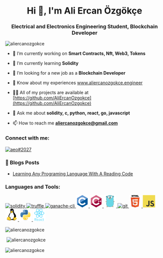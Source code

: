 <h1 align="center">Hi 👋, I'm Ali Ercan Özgökçe</h1>
<h3 align="center">Electrical and Electronics Engineering Student,  Blockchain Developer</h3>
<p align="left"> <img src="https://komarev.com/ghpvc/?username=aliercanozgokce&label=Profile%20views&color=0e75b6&style=flat" alt="aliercanozgokce" /> </p>

- 🔭 I’m currently working on **Smart Contracts, Nft, Web3, Tokens**

- 🌱 I’m currently learning **Solidity**

- 🤝 I’m looking for a new job as a **Blockchain Developer**

- 📄 Know about my experiences www.aliercanozgokce.engineer

- 👨‍💻 All of my projects are available at [https://github.com/AliErcanOzgokce](https://github.com/AliErcanOzgokce)

- 💬 Ask me about **solidity, c, python, react, go, javascript**

- 📫 How to reach me **aliercanozgokce@gmail.com**

<h3 align="left">Connect with me:</h3>
<p align="left">
<a href="https://discord.gg/aeo#2027" target="blank"><img align="center" src="https://raw.githubusercontent.com/rahuldkjain/github-profile-readme-generator/master/src/images/icons/Social/discord.svg" alt="aeo#2027" height="30" width="40" /></a>
</p>

### 📕 Blogs Posts
<!-- BLOG-POST-LIST:START -->
- [Learning Any Programing Language With A Reading Code](https://medium.com/@aliercanozgokce/learning-any-programing-language-with-a-reading-code-d7653c2baf1d?source=rss-90cdd419dfee------2)
<!-- BLOG-POST-LIST:END -->

<h3 align="left">Languages and Tools:</h3>
<p align="left"> <a href="https://soliditylang.org/" target="_blank" rel="noreferrer"> <img src="https://user-images.githubusercontent.com/78970916/162573849-975bda87-84f2-49bb-83d9-489d3a043ae2.svg" alt="solidity" width="40" height="40"/> </a> <a href="https://trufflesuite.com/" target="_blank" rel="noreferrer"> <img src="https://user-images.githubusercontent.com/78970916/166432109-3f73347a-40a8-4f0f-901e-969f011a6cb2.svg" alt="truffle" width="40" height="40"/> </a> <a href="https://trufflesuite.com/ganache/" target="_blank" rel="noreferrer"> <img src="https://user-images.githubusercontent.com/78970916/166432432-0056e7cc-0952-47ba-8653-823c0723ffd2.svg" alt="ganache-cli" width="40" height="40"/> </a> <a href="https://www.cprogramming.com/" target="_blank" rel="noreferrer"> <img src="https://raw.githubusercontent.com/devicons/devicon/master/icons/c/c-original.svg" alt="c" width="40" height="40"/> </a> <a href="https://www.w3schools.com/cpp/" target="_blank" rel="noreferrer"> <img src="https://raw.githubusercontent.com/devicons/devicon/master/icons/cplusplus/cplusplus-original.svg" alt="cplusplus" width="40" height="40"/> </a> <a href="https://golang.org" target="_blank" rel="noreferrer"> <img src="https://raw.githubusercontent.com/devicons/devicon/master/icons/go/go-original.svg" alt="go" width="40" height="40"/> </a> <a href="https://git-scm.com/" target="_blank" rel="noreferrer"> <img src="https://www.vectorlogo.zone/logos/git-scm/git-scm-icon.svg" alt="git" width="40" height="40"/> </a> <a href="https://www.w3.org/html/" target="_blank" rel="noreferrer"> <img src="https://raw.githubusercontent.com/devicons/devicon/master/icons/html5/html5-original-wordmark.svg" alt="html5" width="40" height="40"/> </a> <a href="https://developer.mozilla.org/en-US/docs/Web/JavaScript" target="_blank" rel="noreferrer"> <img src="https://raw.githubusercontent.com/devicons/devicon/master/icons/javascript/javascript-original.svg" alt="javascript" width="40" height="40"/> </a> <a href="https://www.linux.org/" target="_blank" rel="noreferrer"> <img src="https://raw.githubusercontent.com/devicons/devicon/master/icons/linux/linux-original.svg" alt="linux" width="40" height="40"/> </a> <a href="https://www.python.org" target="_blank" rel="noreferrer"> <img src="https://raw.githubusercontent.com/devicons/devicon/master/icons/python/python-original.svg" alt="python" width="40" height="40"/> </a> <a href="https://reactjs.org/" target="_blank" rel="noreferrer"> <img src="https://raw.githubusercontent.com/devicons/devicon/master/icons/react/react-original-wordmark.svg" alt="react" width="40" height="40"/> </a> </p>

<p><img align="center" src="https://github-readme-stats.vercel.app/api/top-langs?username=aliercanozgokce&show_icons=true&locale=en&layout=compact" alt="aliercanozgokce" /></p>

<p>&nbsp;<img align="center" src="https://github-readme-stats.vercel.app/api?username=aliercanozgokce&show_icons=true&locale=en" alt="aliercanozgokce" /></p>

<p><img align="center" src="https://github-readme-streak-stats.herokuapp.com/?user=aliercanozgokce&" alt="aliercanozgokce" /></p>
